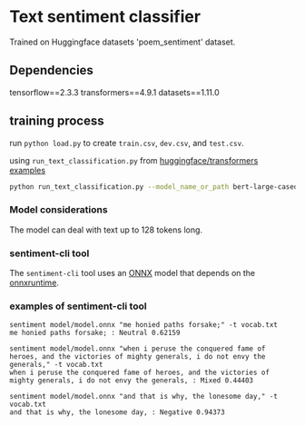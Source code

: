 # Text sentiment classifier

Trained on Huggingface datasets 'poem_sentiment' dataset.

## Dependencies

tensorflow==2.3.3
transformers==4.9.1
datasets==1.11.0

## training process

run `python load.py` to create `train.csv`, `dev.csv`, and `test.csv`.

using `run_text_classification.py` from [huggingface/transformers examples](https://github.com/huggingface/transformers/blob/4a872caef4e70595202c64687a074f99772d8e92/examples/tensorflow/text-classification/run_text_classification.py)

```bash
python run_text_classification.py --model_name_or_path bert-large-cased --train_file train.csv --do_train --do_eval --do_predict --validation_file dev.csv --test_file test.csv --output_dir output --logging_dir log --num_train_epochs 4 --overwrite_output_dir --seed 25 --learning_rate 0.00001 --lr_scheduler linear
```

### Model considerations

The model can deal with text up to 128 tokens long.


### sentiment-cli tool

The `sentiment-cli` tool uses an [ONNX](https://github.com/onnx/onnx/) model that depends on the [onnxruntime](https://github.com/microsoft/onnxruntime/).

### examples of sentiment-cli tool

```
sentiment model/model.onnx "me honied paths forsake;" -t vocab.txt 
me honied paths forsake; : Neutral 0.62159
```

```
sentiment model/model.onnx "when i peruse the conquered fame of heroes, and the victories of mighty generals, i do not envy the generals," -t vocab.txt 
when i peruse the conquered fame of heroes, and the victories of mighty generals, i do not envy the generals, : Mixed 0.44403
```

```
sentiment model/model.onnx "and that is why, the lonesome day," -t vocab.txt 
and that is why, the lonesome day, : Negative 0.94373
```
